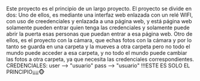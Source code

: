 Este proyecto es el principio de un largo proyecto. El proyecto se divide en dos:
Uno de ellos, es mediante una interfaz web enlazada con un relé WIFI, con uso de creedenciales y enlazada a una página web, y está página web solamente pueden entrar quien tenga las credenciales y solamente puede abrir la puerta esas personas que puedan entrar a esa página web.
Otro de ellos, es el proyecto con la cámara, que echas fotos con la cámara y por lo tanto se guarda en una carpeta y la mueves a otra carpeta pero no todo el mundo puede acceder a esa carpeta, y no todo el mundo puede cambiar las fotos a otra carpeta, ya que necesita las credenciales correspondientes.
CREDENCIALES: user --> "usuario"
              pass --> "usuario"
!!!ESTE ES SOLO EL PRINCIPIO¡¡¡¡🐵
